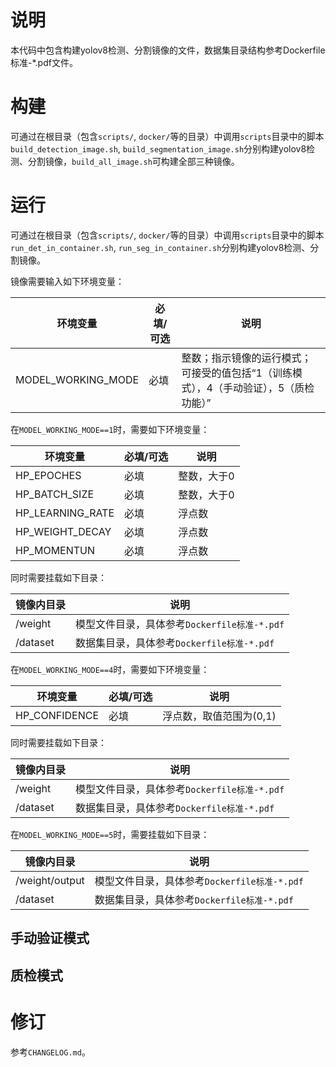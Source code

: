 # 说明

本代码中包含构建yolov8检测、分割镜像的文件，数据集目录结构参考Dockerfile标准-\*.pdf文件。

# 构建

可通过在根目录（包含`scripts/`, `docker/`等的目录）中调用`scripts`目录中的脚本`build_detection_image.sh`, `build_segmentation_image.sh`分别构建yolov8检测、分割镜像，`build_all_image.sh`可构建全部三种镜像。

# 运行

可通过在根目录（包含`scripts/`, `docker/`等的目录）中调用`scripts`目录中的脚本`run_det_in_container.sh`, `run_seg_in_container.sh`分别构建yolov8检测、分割镜像。

镜像需要输入如下环境变量：

| 环境变量 | 必填/可选 | 说明 |
| -- | -- | -- |
| MODEL_WORKING_MODE | 必填 | 整数；指示镜像的运行模式；可接受的值包括“1（训练模式），4（手动验证），5（质检功能）” |

在`MODEL_WORKING_MODE==1`时，需要如下环境变量：

| 环境变量 | 必填/可选 | 说明 |
| -- | -- | -- |
| HP_EPOCHES | 必填 | 整数，大于0 |
| HP_BATCH_SIZE | 必填 | 整数，大于0 |
| HP_LEARNING_RATE | 必填 | 浮点数 |
| HP_WEIGHT_DECAY | 必填 | 浮点数 |
| HP_MOMENTUN | 必填 | 浮点数 |

同时需要挂载如下目录：

| 镜像内目录 | 说明 |
| -- | -- |
| /weight | 模型文件目录，具体参考`Dockerfile标准-*.pdf` |
| /dataset | 数据集目录，具体参考`Dockerfile标准-*.pdf` |

在`MODEL_WORKING_MODE==4`时，需要如下环境变量：

| 环境变量 | 必填/可选 | 说明 |
| -- | -- | -- |
| HP_CONFIDENCE | 必填 | 浮点数，取值范围为(0,1) |

同时需要挂载如下目录：

| 镜像内目录 | 说明 |
| -- | -- |
| /weight | 模型文件目录，具体参考`Dockerfile标准-*.pdf` |
| /dataset | 数据集目录，具体参考`Dockerfile标准-*.pdf` |

在`MODEL_WORKING_MODE==5`时，需要挂载如下目录：

| 镜像内目录 | 说明 |
| -- | -- |
| /weight/output | 模型文件目录，具体参考`Dockerfile标准-*.pdf` |
| /dataset | 数据集目录，具体参考`Dockerfile标准-*.pdf` |

## 手动验证模式

## 质检模式

# 修订

参考`CHANGELOG.md`。
